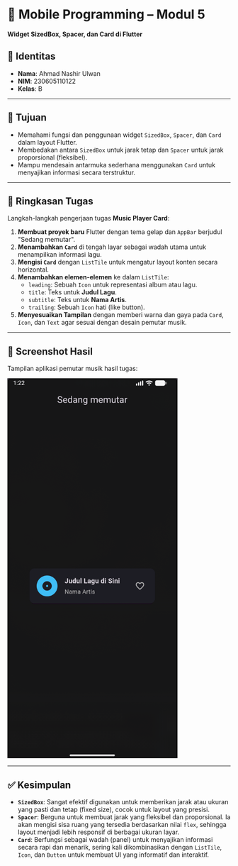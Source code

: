 # 📱 Mobile Programming – Modul 5
**Widget SizedBox, Spacer, dan Card di Flutter**

## 👤 Identitas
- **Nama**: Ahmad Nashir Ulwan
- **NIM**: 230605110122
- **Kelas**: B

---

## 🎯 Tujuan
- Memahami fungsi dan penggunaan widget `SizedBox`, `Spacer`, dan `Card` dalam layout Flutter.
- Membedakan antara `SizedBox` untuk jarak tetap dan `Spacer` untuk jarak proporsional (fleksibel).
- Mampu mendesain antarmuka sederhana menggunakan `Card` untuk menyajikan informasi secara terstruktur.

---

## 📝 Ringkasan Tugas
Langkah-langkah pengerjaan tugas **Music Player Card**:

1.  **Membuat proyek baru** Flutter dengan tema gelap dan `AppBar` berjudul "Sedang memutar".
2.  **Menambahkan `Card`** di tengah layar sebagai wadah utama untuk menampilkan informasi lagu.
3.  **Mengisi `Card`** dengan `ListTile` untuk mengatur layout konten secara horizontal.
4.  **Menambahkan elemen-elemen** ke dalam `ListTile`:
    -   `leading`: Sebuah `Icon` untuk representasi album atau lagu.
    -   `title`: Teks untuk **Judul Lagu**.
    -   `subtitle`: Teks untuk **Nama Artis**.
    -   `trailing`: Sebuah `Icon` hati (like button).
5.  **Menyesuaikan Tampilan** dengan memberi warna dan gaya pada `Card`, `Icon`, dan `Text` agar sesuai dengan desain pemutar musik.

---

## 📸 Screenshot Hasil
Tampilan aplikasi pemutar musik hasil tugas:

![Modul 5 Result](./assets/region-20250930-082328.png)

---

## ✅ Kesimpulan
- **`SizedBox`**: Sangat efektif digunakan untuk memberikan jarak atau ukuran yang pasti dan tetap (fixed size), cocok untuk layout yang presisi.
- **`Spacer`**: Berguna untuk membuat jarak yang fleksibel dan proporsional. Ia akan mengisi sisa ruang yang tersedia berdasarkan nilai `flex`, sehingga layout menjadi lebih responsif di berbagai ukuran layar.
- **`Card`**: Berfungsi sebagai wadah (panel) untuk menyajikan informasi secara rapi dan menarik, sering kali dikombinasikan dengan `ListTile`, `Icon`, dan `Button` untuk membuat UI yang informatif dan interaktif.